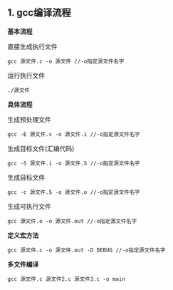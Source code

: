 ## 1. gcc编译流程
**基本流程**

直接生成执行文件
```
gcc 源文件.c -o 源文件 //-o指定源文件名字
```
运行执行文件
```
./源文件
```


**具体流程**

生成预处理文件
```
gcc -E 源文件.c -o 源文件.i //-o指定源文件名字
```

生成目标文件(汇编代码)
```
gcc -S 源文件.i -o 源文件.S //-o指定源文件名字
```

生成目标文件
```
gcc -c 源文件.S -o 源文件.o //-o指定源文件名字
```

生成可执行文件
```
gcc 源文件.o -o 源文件.out //-o指定源文件名字
```  

**定义宏方法** 
```
gcc 源文件.c -o 源文件.out -D DEBUG //-o指定源文件名字
```  

**多文件编译** 
```
gcc 源文件.c 源文件2.c 源文件3.c -o main
```  
